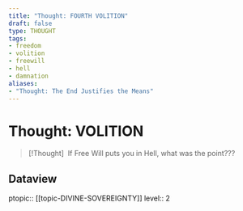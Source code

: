```yaml
---
title: "Thought: FOURTH VOLITION"
draft: false
type: THOUGHT
tags:
- freedom
- volition
- freewill
- hell
- damnation
aliases:
- "Thought: The End Justifies the Means"
---
```

# Thought: VOLITION
> [!Thought]
>  If Free Will puts you in Hell, what was the point???

## Dataview
ptopic:: [[topic-DIVINE-SOVEREIGNTY]]
level:: 2
